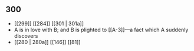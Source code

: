 ## 300
- [[299]] [[284]] [[301 | 301a]] 
- A is in love with B; and B is plighted to [[A-3]]—a fact which A suddenly discovers
- [[280 | 280a]] [[146]] [[81]] 

